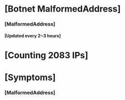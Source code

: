 # [Botnet MalformedAddress]
### [MalformedAddress]
#### [Updated every 2~3 hours]

# [Counting 2083 IPs]

# [Symptoms] 
###   [MalformedAddress]
